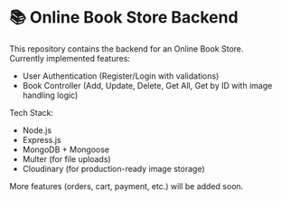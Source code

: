 # 📚 Online Book Store Backend
This repository contains the backend for an Online Book Store.  
Currently implemented features:
- User Authentication (Register/Login with validations)
- Book Controller (Add, Update, Delete, Get All, Get by ID with image handling logic)

Tech Stack:
- Node.js
- Express.js
- MongoDB + Mongoose
- Multer (for file uploads)
- Cloudinary (for production-ready image storage)

More features (orders, cart, payment, etc.) will be added soon.
